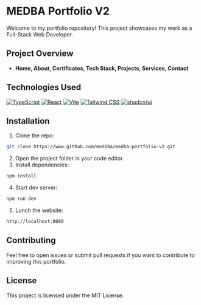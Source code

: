 # MEDBA Portfolio V2

Welcome to my portfolio repository! This project showcases my work as a Full-Stack Web Developer.

## Project Overview

- **Home, About, Certificates, Tech Stack, Projects, Services, Contact**

## Technologies Used

[![TypeScript](https://img.shields.io/badge/TypeScript-3178C6?logo=typescript&logoColor=fff)](#) [![React](https://img.shields.io/badge/React-%2320232a.svg?logo=react&logoColor=%2361DAFB)](#) [![Vite](https://img.shields.io/badge/Vite-646CFF?logo=vite&logoColor=fff)](#) [![Tailwind CSS](https://img.shields.io/badge/Tailwind%20CSS-%2338B2AC.svg?logo=tailwind-css&logoColor=white)](#) [![shadcn/ui](https://img.shields.io/badge/shadcn%2Fui-000?logo=shadcnui&logoColor=fff)](#)

## Installation

1. Clone the repo:
```bash
git clone https://www.github.com/med6ba/medba-portfolio-v2.git
```
2. Open the project folder in your code editor.
3. Install dependencies:
```bash
npm install
```
4. Start dev server:
```bash
npm run dev
```
5. Lunch the website:
```bash
http://localhost:8080
```

## Contributing

Feel free to open issues or submit pull requests if you want to contribute to improving this portfolio.

## License

This project is licensed under the MIT License.
